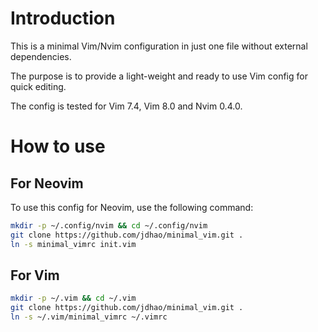# Introduction

This is a minimal Vim/Nvim configuration in just one file without external dependencies.

The purpose is to provide a light-weight and ready to use Vim config for quick editing.

The config is tested for Vim 7.4, Vim 8.0 and Nvim 0.4.0.

# How to use

## For Neovim

To use this config for Neovim, use the following command:

```bash
mkdir -p ~/.config/nvim && cd ~/.config/nvim
git clone https://github.com/jdhao/minimal_vim.git .
ln -s minimal_vimrc init.vim
```

## For Vim

```bash
mkdir -p ~/.vim && cd ~/.vim
git clone https://github.com/jdhao/minimal_vim.git .
ln -s ~/.vim/minimal_vimrc ~/.vimrc
```
